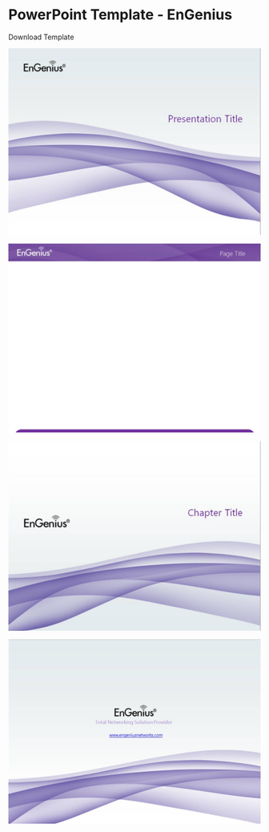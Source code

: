 # PowerPoint Template - EnGenius

Download Template

![](../../.gitbook/assets/engenius_01.jpg)

![](../../.gitbook/assets/engenius_02.jpg)

![](../../.gitbook/assets/engenius_03.jpg)

![](../../.gitbook/assets/engenius_04.jpg)

